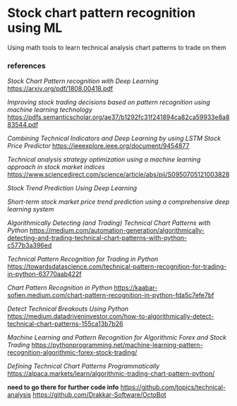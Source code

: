 # Stock chart pattern recognition using ML

Using math tools to learn technical analysis chart patterns to trade on them

### references

*Stock Chart Pattern recognition with Deep Learning* https://arxiv.org/pdf/1808.00418.pdf

*Improving stock trading decisions based on pattern recognition using machine learning technology* https://pdfs.semanticscholar.org/ae37/b1292fc31f241894ca82ca59933e8a883544.pdf

*Combining Technical Indicators and Deep Learning by using LSTM Stock Price Predictor* https://ieeexplore.ieee.org/document/9454877

*Technical analysis strategy optimization using a machine learning approach in stock market indices* https://www.sciencedirect.com/science/article/abs/pii/S0950705121003828

*Stock Trend Prediction Using Deep Learning*

*Short-term stock market price trend prediction using a comprehensive deep learning system*

*Algorithmically Detecting (and Trading) Technical Chart Patterns with Python* https://medium.com/automation-generation/algorithmically-detecting-and-trading-technical-chart-patterns-with-python-c577b3a396ed

*Technical Pattern Recognition for Trading in Python* https://towardsdatascience.com/technical-pattern-recognition-for-trading-in-python-63770aab422f

*Chart Pattern Recognition in Python* https://kaabar-sofien.medium.com/chart-pattern-recognition-in-python-fda5c7efe7bf

*Detect Technical Breakouts Using Python* https://medium.datadriveninvestor.com/how-to-algorithmically-detect-technical-chart-patterns-155ca13b7b26

*Machine Learning and Pattern Recognition for Algorithmic Forex and Stock Trading* https://pythonprogramming.net/machine-learning-pattern-recognition-algorithmic-forex-stock-trading/

*Defining Technical Chart Patterns Programmatically* https://alpaca.markets/learn/algorithmic-trading-chart-pattern-python/

**need to go there for further code info** https://github.com/topics/technical-analysis https://github.com/Drakkar-Software/OctoBot
